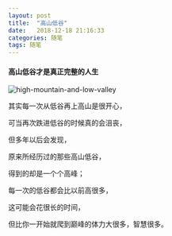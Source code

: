 ```yaml
---
layout: post
title:  "高山低谷"
date:   2018-12-18 21:16:33
categories: 随笔
tags: 随笔
---
```

#### 高山低谷才是真正完整的人生

![high-mountain-and-low-valley](https://i.imgur.com/QDrCK7T.jpg)


其实每一次从低谷再上高山是很开心，

可当再次跌进低谷的时候真的会沮丧，

但多年以后会发现，

原来所经历过的那些高山低谷，

得到的却是一个个高峰；

每一次的低谷都会比以前高很多，

这可能会花很长的时间，

但比你一开始就爬到巅峰的体力大很多，智慧很多。

